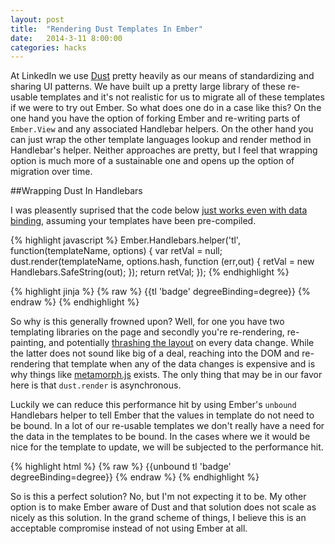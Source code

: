 ```yaml
---
layout: post
title:  "Rendering Dust Templates In Ember"
date:   2014-3-11 8:00:00
categories: hacks
---
```


At LinkedIn we use [Dust](http://linkedin.github.io/dustjs/) pretty heavily as our means of standardizing and sharing UI patterns. We have built up a pretty large library of these re-usable templates and it's not realistic for us to migrate all of these templates if we were to try out Ember. So what does one do in a case like this? On the one hand you have the option of forking Ember and re-writing parts of `Ember.View` and any associated Handlebar helpers. On the other hand you can just wrap the other template languages lookup and render method in Handlebar's helper. Neither approaches are pretty, but I feel that wrapping option is much more of a sustainable one and opens up the option of migration over time.

##Wrapping Dust In Handlebars

I was pleasently suprised that the code below [just works even with data binding](http://emberjs.jsbin.com/seroyoqa/4), assuming your templates have been pre-compiled.

{% highlight javascript %}
Ember.Handlebars.helper('tl', function(templateName, options) {
  var retVal = null;
  dust.render(templateName, options.hash, function (err,out) {
    retVal = new Handlebars.SafeString(out);
  });
  return retVal;
});
{% endhighlight %}

{% highlight jinja %}
{% raw %}
{{tl 'badge' degreeBinding=degree}}
{% endraw %}
{% endhighlight %}

So why is this generally frowned upon? Well, for one you have two templating libraries on the page and secondly you're re-rendering, re-painting, and potentially [thrashing the layout](http://wilsonpage.co.uk/preventing-layout-thrashing/) on every data change. While the latter does not sound like big of a deal, reaching into the DOM and re-rendering that template when any of the data changes is expensive and is why things like [metamorph.js](https://github.com/tomhuda/metamorph.js/) exists. The only thing that may be in our favor here is that `dust.render` is asynchronous.

Luckily we can reduce this performance hit by using Ember's `unbound` Handlebars helper to tell Ember that the values in template do not need to be bound. In a lot of our re-usable templates we don't really have a need for the data in the templates to be bound. In the cases where we it would be nice for the template to update, we will be subjected to the performance hit.

{% highlight html %}
{% raw %}
{{unbound tl 'badge' degreeBinding=degree}}
{% endraw %}
{% endhighlight %}

So is this a perfect solution? No, but I'm not expecting it to be. My other option is to make Ember aware of Dust and that solution does not scale as nicely as this solution. In the grand scheme of things, I believe this is an acceptable compromise instead of not using Ember at all.




